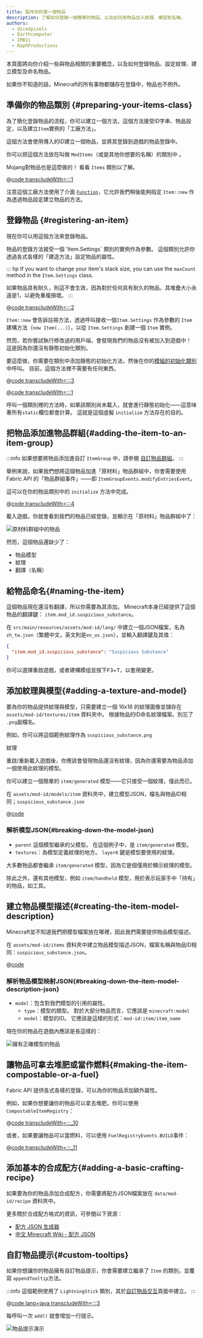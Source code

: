 ```yaml
---
title: 製作你的第一個物品
description: 了解如何登錄一個簡單的物品，以及如何為物品加入紋理、模型和名稱。
authors:
  - dicedpixels
  - Earthcomputer
  - IMB11
  - RaphProductions
---
```


本頁面將向你介紹一些與物品相關的重要概念，以及如何登錄物品、設定紋理、建立模型及命名物品。

如果你不知道的話，Minecraft的所有事物都儲存在登錄中，物品也不例外。

## 準備你的物品類別 {#preparing-your-items-class}

為了簡化登錄物品的流程，你可以建立一個方法，這個方法接受ID字串、物品設定，以及建立`Item`實例的「工廠方法」。

這個方法會使用傳入的ID建立一個物品，並將其登錄到遊戲的物品登錄中。

你可以把這個方法放在叫做 `ModItems`（或是其他你想要的名稱）的類別中 。

Mojang對物品也是這麼做的！ 看看 `Items` 類別以了解。

@[code transcludeWith=:::1](@/reference/1.21.8/src/main/java/com/example/docs/item/ModItems.java)

注意這個工廠方法使用了介面 [`Function`](https://docs.oracle.com/en/java/javase/21/docs/api/java.base/java/util/function/Function.html)，它允許我們稍後能夠指定 `Item::new` 作為透過物品設定建立物品的方法。

## 登錄物品 {#registering-an-item}

現在你可以用這個方法來登錄物品。

物品的登錄方法接受一個 'Item.Settings\` 類別的實例作為參數。 這個類別允許你透過各式各樣的「建造方法」設定物品的屬性。

::: tip
If you want to change your item's stack size, you can use the `maxCount` method in the `Item.Settings` class.

如果物品具有耐久，則這不會生效，因為對於任何具有耐久的物品，其堆疊大小永遠是1，以避免重複損壞。
:::

@[code transcludeWith=:::2](@/reference/1.21.8/src/main/java/com/example/docs/item/ModItems.java)

`Item::new` 會告訴註冊方法，透過呼叫接收一個`Item.Settings` 作為參數的 `Item` 建構方法（`new Item(...)`），以從 `Item.Settings` 創建一個 `Item` 實例。

然而，若你嘗試執行修改過的用戶端，會發現我們的物品沒有被加入到遊戲中！ 這是因為你還沒有靜態初始化類別。

要這麼做，你需要在類別中添加靜態的初始化方法，然後在你的[模組的初始化類別](../getting-started/project-structure#entrypoints)中呼叫。 目前，這個方法裡不需要有任何東西。

@[code transcludeWith=:::3](@/reference/1.21.8/src/main/java/com/example/docs/item/ModItems.java)

@[code transcludeWith=:::1](@/reference/1.21.8/src/main/java/com/example/docs/item/FabricDocsReferenceItems.java)

呼叫一個類別裡的方法時，如果該類別尚未載入，就會進行靜態初始化——這意味著所有`static`欄位都會計算。 這就是這個虛擬 `initialize` 方法存在的目的。

## 把物品添加進物品群組{#adding-the-item-to-an-item-group}

:::info
如果想要將物品添加進自訂 `ItemGroup` 中，請參閱 [自訂物品群組](./custom-item-groups)。
:::

舉例來說，如果我們想將這個物品加進「原材料」物品群組中，你會需要使用 Fabric API 的「物品群組事件」——即 `ItemGroupEvents.modifyEntriesEvent`。

這可以在你的物品類別中的 `initialize` 方法中完成。

@[code transcludeWith=:::4](@/reference/1.21.8/src/main/java/com/example/docs/item/ModItems.java)

載入遊戲，你就會看到我們的物品已經登錄，並顯示在「原材料」物品群組中了：

![原材料群組中的物品](/assets/develop/items/first_item_0.png)

然而，這個物品還缺少了：

- 物品模型
- 紋理
- 翻譯（名稱）

## 給物品命名{#naming-the-item}

這個物品現在還沒有翻譯，所以你需要為其添加。 Minecraft本身已經提供了這個物品的翻譯鍵： `item.mod_id.suspicious_substance`。

在 `src/main/resources/assets/mod-id/lang/` 中建立一個JSON檔案，名為 `zh_tw.json`（繁體中文，英文則是`en_us.json`），並輸入翻譯鍵及其值：

```json
{
  "item.mod_id.suspicious_substance": "Suspicious Substance"
}
```

你可以選擇重啟遊戲，或者建構模组並按下<kbd>F3</kbd>+<kbd>T</kbd>，以套用變更。

## 添加紋理與模型{#adding-a-texture-and-model}

要為你的物品提供紋理與模型，只需要建立一個 16x16 的紋理圖像並儲存在 `assets/mod-id/textures/item` 資料夾中。 根據物品的ID命名紋理檔案。別忘了 `.png`副檔名。

例如，你可以將這個範例紋理作為 `suspicious_substance.png`

<DownloadEntry visualURL="/assets/develop/items/first_item_1.png" downloadURL="/assets/develop/items/first_item_1_small.png">紋理</DownloadEntry>

重啟/重新載入遊戲後，你應該會發現物品還沒有紋理，因為你還需要為物品添加一個使用此紋理的模型。

你可以建立一個簡單的 `item/generated` 模型——它只接受一個紋理，僅此而已。

在 `assets/mod-id/models/item` 資料夾中，建立模型JSON，檔名與物品ID相同；`suspicious_substance.json`

@[code](@/reference/1.21.8/src/main/generated/assets/fabric-docs-reference/models/item/suspicious_substance.json)

### 解析模型JSON{#breaking-down-the-model-json}

- `parent` 這個模型繼承的父模型。 在這個例子中，是 `item/generated` 模型。
- `textures`：為模型定義紋理的地方。 `layer0` 鍵是模型要使用的紋理。

大多數物品都會繼承 `item/generated` 模型，因為它是個僅用於顯示紋理的模型。

除此之外，還有其他模型，例如 `item/handheld` 模型，用於表示玩家手中「持有」的物品，如工具。

## 建立物品模型描述{#creating-the-item-model-description}

Minecraft並不知道我們把模型檔案放在哪裡，因此我們需要提供物品模型描述。

在 `assets/mod-id/items` 資料夾中建立物品模型描述JSON，檔案名稱與物品ID相同：`suspicious_substance.json`。

@[code](@/reference/1.21.8/src/main/generated/assets/fabric-docs-reference/items/suspicious_substance.json)

### 解析物品模型映射JSON{#breaking-down-the-item-model-description-json}

- `model`：包含對我們模型的引用的屬性。
  - `type`：模型的類型。 對於大部分物品而言，它應該是 `minecraft:model`
  - `model`：模型的ID。 它應該是這樣的形式：`mod-id:item/item_name`

現在你的物品在遊戲內應該是長這樣的：

![擁有正確模型的物品](/assets/develop/items/first_item_2.png)

## 讓物品可拿去堆肥或當作燃料{#making-the-item-compostable-or-a-fuel}

Fabric API 提供各式各樣的登錄，可以為你的物品添加額外屬性。

例如，如果你想要讓你的物品可以拿去堆肥，你可以使用 `CompostableItemRegistry`：

@[code transcludeWith=:::_10](@/reference/1.21.8/src/main/java/com/example/docs/item/ModItems.java)

或者，如果要讓物品可以當燃料，可以使用 `FuelRegistryEvents.BUILD`事件：

@[code transcludeWith=:::_11](@/reference/1.21.8/src/main/java/com/example/docs/item/ModItems.java)

## 添加基本的合成配方{#adding-a-basic-crafting-recipe}

<!-- In the future, an entire section on recipes and recipe types should be created. For now, this suffices. -->

如果要為你的物品添加合成配方，你需要將配方JSON檔案放在 `data/mod-id/recipe` 資料夾中。

更多關於合成配方格式的資訊，可參閱以下資源：

- [配方 JSON 生成器](https://crafting.thedestruc7i0n.ca/)
- [中文 Minecraft Wiki - 配方 JSON](https://zh.minecraft.wiki/w/配方#JSON格式)

## 自訂物品提示{#custom-tooltips}

如果你想讓你的物品擁有自訂物品提示，你會需要建立繼承了 `Item` 的類別，並覆寫 `appendTooltip`方法。

:::info
這個範例使用了 `LightningStick` 類別，其於[自訂物品交互](./custom-item-interactions)頁面中建立。
:::

@[code lang=java transcludeWith=:::3](@/reference/1.21.8/src/main/java/com/example/docs/item/custom/LightningStick.java)

每呼叫一次 `add()` 就會增加一行提示。

![物品提示演示](/assets/develop/items/first_item_3.png)
